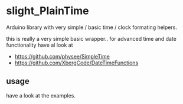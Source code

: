 # slight_PlainTime
Arduino library with very simple / basic time / clock formating helpers.


this is really a very simple basic wrapper..
for advanced time and date functionality have al look at 
- https://github.com/physee/SimpleTime
- https://github.com/XbergCode/DateTimeFunctions

## usage

have a look at the examples.